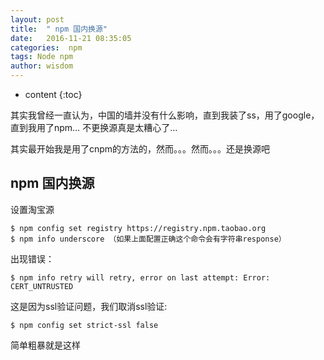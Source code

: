 ```yaml
---
layout: post
title:  " npm 国内换源"
date:   2016-11-21 08:35:05
categories:  npm
tags: Node npm
author: wisdom
---
```


* content
{:toc}

其实我曾经一直认为，中国的墙并没有什么影响，直到我装了ss，用了google，直到我用了npm… 不更换源真是太糟心了…





其实最开始我是用了cnpm的方法的，然而。。。然而。。。还是换源吧

## npm 国内换源

设置淘宝源

    $ npm config set registry https://registry.npm.taobao.org
    $ npm info underscore （如果上面配置正确这个命令会有字符串response）

出现错误：

    $ npm info retry will retry, error on last attempt: Error: CERT_UNTRUSTED

这是因为ssl验证问题，我们取消ssl验证:

    $ npm config set strict-ssl false

简单粗暴就是这样

